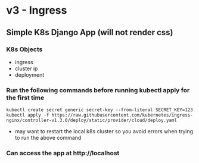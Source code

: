 # v3 - Ingress

## Simple K8s Django App (will not render css)

### K8s Objects
* ingress
* cluster ip
* deployment

### Run the following commands before running kubectl apply for the first time
` kubectl create secret generic secret-key --from-literal SECRET_KEY=123 `
` kubectl apply -f https://raw.githubusercontent.com/kubernetes/ingress-nginx/controller-v1.3.0/deploy/static/provider/cloud/deploy.yaml `

* may want to restart the local k8s cluster so you avoid errors when trying to run the above command

### Can access the app at http://localhost
